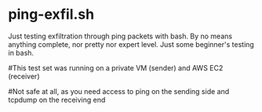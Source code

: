 # ping-exfil.sh
Just testing exfiltration through ping packets with bash. By no means anything complete, nor pretty nor expert level. Just some beginner's testing in bash.

#This test set was running on a private VM (sender) and AWS EC2 (receiver)

#Not safe at all, as you need access to ping on the sending side and tcpdump on the receiving end
